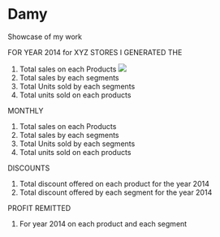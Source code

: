 # Damy
Showcase of my work 


FOR YEAR 2014 for XYZ STORES I GENERATED THE

1.	Total sales on each Products
   ![](https://github.com/Olaniran-Damilare/Damy/tree/main/IMAGES)
3.	Total sales by each segments
4. Total Units sold by each segments 
5. Total units sold on each products



MONTHLY 
1. Total sales on each Products 
2. Total sales by each segments
3. Total Units sold by each segments 
4. Total units sold on each products

DISCOUNTS
1. Total discount offered on each product for the year 2014
2. Total discount offered by each segment for the year 2014

PROFIT REMITTED 
1. For year 2014 on each product and each segment


